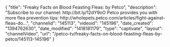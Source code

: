 {
    "title": "Freaky Facts on Blood Feasting Fleas: by Petco",
    "description": "Subscribe to our channel: http:\/\/bit.ly\/12dY9oO Petco provides you with more flea prevention tips: http:\/\/wholepets.petco.com\/articles\/fight-against-fleas-do...",
    "channelid": "145113",
    "videoid": "145196",
    "date_created": "1394762630",
    "date_modified": "1418181179",
    "type": "captivate",
    "layout": "channelVideo",
    "url": "\/petco-tv\/freaky-facts-on-blood-feasting-fleas-by-petco\/145113-145196"
}